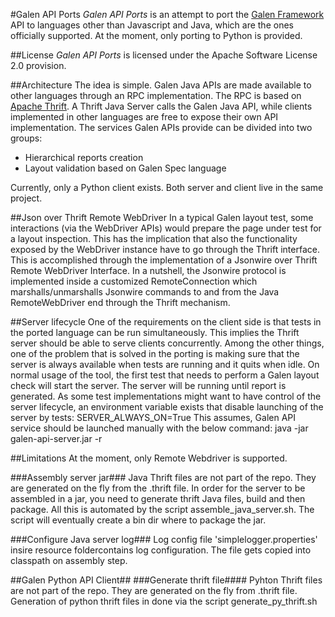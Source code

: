 
#Galen API Ports
_Galen API Ports_ is an attempt to port the [Galen Framework](http://galenframework.com "Galen's Homepage") API to languages other than Javascript and Java, which are the ones officially supported.
At the moment, only porting to Python is provided.

##License
_Galen API Ports_ is licensed under the Apache Software License 2.0 provision.

##Architecture
The idea is simple. Galen Java APIs are made available to other languages through an RPC implementation.
The RPC is based on [Apache Thrift](https://thrift.apache.org/).
A Thrift Java Server calls the Galen Java API, while clients implemented in other languages are free to expose their own API implementation.
The services Galen APIs provide can be divided into two groups:
- Hierarchical reports creation
- Layout validation based on Galen Spec language

Currently, only a Python client exists. Both server and client live in the same project.

##Json over Thrift Remote WebDriver
In a typical Galen layout test, some interactions (via the WebDriver APIs) would prepare the page under test for a layout inspection.
This has the implication that also the functionality exposed by the WebDriver instance have to go through the Thrift interface.
This is accomplished through the implementation of a Jsonwire over Thrift Remote WebDriver Interface.
In a nutshell, the Jsonwire protocol is implemented inside a customized RemoteConnection which marshalls/unmarshalls Jsonwire commands to and from the Java RemoteWebDriver end through the Thrift mechanism.

##Server lifecycle
One of the requirements on the client side is that tests in the ported language can be run simultaneously. This implies the Thrift server should be able to serve clients concurrently.
Among the other things, one of the problem that is solved in the porting is making sure that the server is always available when tests are running and it quits when idle.
On normal usage of the tool, the first test that needs to perform a Galen layout check will start the server. The server will be running until report is generated.
As some test implementations might want to have control of the server lifecycle, an environment variable exists that disable launching of the server by tests:
    SERVER_ALWAYS_ON=True
This assumes, Galen API service should be launched manually with the below command:
    java -jar galen-api-server.jar -r <port>

##Limitations
At the moment, only Remote Webdriver is supported.

###Assembly server jar###
Java Thrift files are not part of the repo. They are generated on the fly from the .thrift file.
In order for the server to be assembled in a jar, you need to generate thrift Java files, build and then package.
All this is automated by the script assemble_java_server.sh.
The script will eventually create a bin dir where to package the jar.

###Configure Java server log###
Log config file 'simplelogger.properties' insire resource foldercontains log configuration.
The file gets copied into classpath on assembly step.

##Galen Python API Client##
###Generate thrift file####
Pyhton Thrift files are not part of the repo. They are generated on the fly from .thrift file.
Generation of python thrift files in done via the script generate_py_thrift.sh
